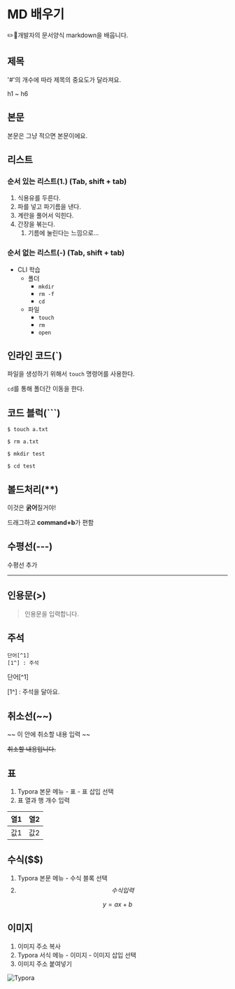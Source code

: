 # MD 배우기

✏️📖개발자의 문서양식 markdown을 배웁니다.



## 제목

'#'의 개수에 따라 제목의 중요도가 달라져요.

h1 ~ h6



## 본문

본문은 그냥 적으면 본문이에요.



## 리스트

### 순서 있는 리스트(1.) (Tab, shift + tab)

1. 식용유를 두른다.
2. 파를 넣고 파기름을 낸다.
3. 계란을 풀어서 익힌다.
4. 간장을 볶는다.
   1. 기름에 눌린다는 느낌으로...



### 순서 없는 리스트(-) (Tab, shift + tab)

- CLI 학습
  - 폴더
    - `mkdir`
    - `rm -f`
    - `cd`
  - 파일
    - `touch`
    - `rm`
    - `open`



## 인라인 코드(`)

파일을 생성하기 위해서 `touch` 명령어를 사용한다.

`cd`를 통해 폴더간 이동을 한다.



## 코드 블럭(```)

```
$ touch a.txt

$ rm a.txt

$ mkdir test

$ cd test
```



## 볼드처리(**)

이것은 **굵어**질거야!

드래그하고 **command+b**가 편함



## 수평선(---)

수평선 추가

---



## 인용문(>)

> 인용문을 입력합니다.



## 주석

```
단어[^1]
[1^] : 주석
```

단어[^1]

[1^] : 주석을 달아요.



## 취소선(~~)

~~ 이 안에 취소할 내용 입력 ~~

~~취소할 내용입니다.~~



## 표

1. Typora 본문 메뉴 - 표 - 표 삽입 선택
2. 표 열과 행 개수 입력

| 열1  | 열2  |
| :--: | :--: |
| 값1  | 값2  |



## 수식($$)

1. Typora 본문 메뉴 - 수식 블록 선택
2. $$ 수식 입력 $$

$$
y = ax + b
$$



## 이미지

1. 이미지 주소 복사
2. Typora 서식 메뉴 - 이미지 - 이미지 삽입 선택
3. 이미지 주소 붙여넣기

![Typora](https://typora.io/img/favicon-64.png)

